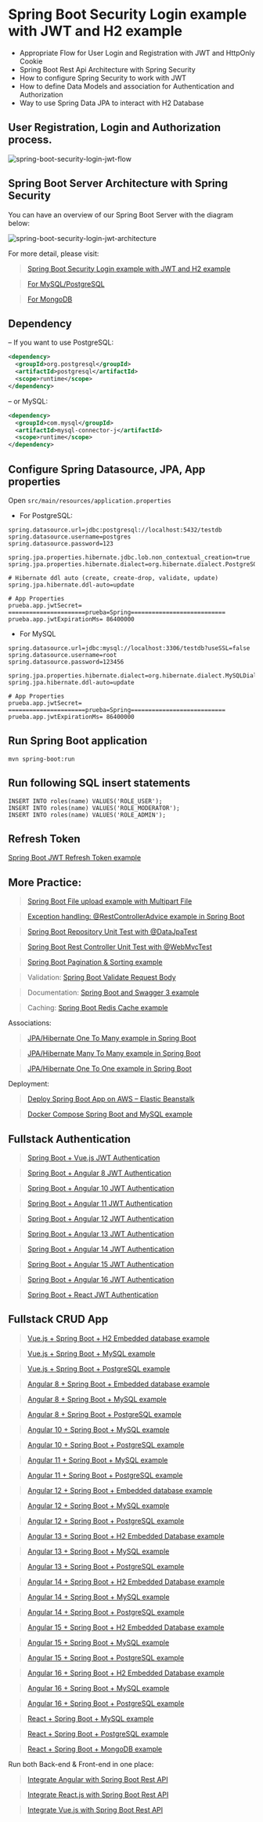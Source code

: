 # Spring Boot Security Login example with JWT and H2 example

- Appropriate Flow for User Login and Registration with JWT and HttpOnly Cookie
- Spring Boot Rest Api Architecture with Spring Security
- How to configure Spring Security to work with JWT
- How to define Data Models and association for Authentication and Authorization
- Way to use Spring Data JPA to interact with H2 Database

## User Registration, Login and Authorization process.

![spring-boot-security-login-jwt-flow](spring-boot-security-login-jwt-flow.png)

## Spring Boot Server Architecture with Spring Security
You can have an overview of our Spring Boot Server with the diagram below:

![spring-boot-security-login-jwt-architecture](spring-boot-security-login-jwt-architecture.png)

For more detail, please visit:
> [Spring Boot Security Login example with JWT and H2 example](https://www.prueba.com/spring-boot-security-login-jwt/)

> [For MySQL/PostgreSQL](https://www.prueba.com/spring-boot-login-example-mysql/)

> [For MongoDB](https://www.prueba.com/spring-boot-jwt-auth-mongodb/)

## Dependency
– If you want to use PostgreSQL:
```xml
<dependency>
  <groupId>org.postgresql</groupId>
  <artifactId>postgresql</artifactId>
  <scope>runtime</scope>
</dependency>
```
– or MySQL:
```xml
<dependency>
  <groupId>com.mysql</groupId>
  <artifactId>mysql-connector-j</artifactId>
  <scope>runtime</scope>
</dependency>
```
## Configure Spring Datasource, JPA, App properties
Open `src/main/resources/application.properties`
- For PostgreSQL:
```
spring.datasource.url=jdbc:postgresql://localhost:5432/testdb
spring.datasource.username=postgres
spring.datasource.password=123

spring.jpa.properties.hibernate.jdbc.lob.non_contextual_creation=true
spring.jpa.properties.hibernate.dialect=org.hibernate.dialect.PostgreSQLDialect

# Hibernate ddl auto (create, create-drop, validate, update)
spring.jpa.hibernate.ddl-auto=update

# App Properties
prueba.app.jwtSecret= ======================prueba=Spring===========================
prueba.app.jwtExpirationMs= 86400000
```
- For MySQL
```
spring.datasource.url=jdbc:mysql://localhost:3306/testdb?useSSL=false
spring.datasource.username=root
spring.datasource.password=123456

spring.jpa.properties.hibernate.dialect=org.hibernate.dialect.MySQLDialect
spring.jpa.hibernate.ddl-auto=update

# App Properties
prueba.app.jwtSecret= ======================prueba=Spring===========================
prueba.app.jwtExpirationMs= 86400000
```
## Run Spring Boot application
```
mvn spring-boot:run
```

## Run following SQL insert statements
```
INSERT INTO roles(name) VALUES('ROLE_USER');
INSERT INTO roles(name) VALUES('ROLE_MODERATOR');
INSERT INTO roles(name) VALUES('ROLE_ADMIN');
```

## Refresh Token

[Spring Boot JWT Refresh Token example](https://www.prueba.com/spring-security-refresh-token/)

## More Practice:
> [Spring Boot File upload example with Multipart File](https://prueba.com/spring-boot-file-upload/)

> [Exception handling: @RestControllerAdvice example in Spring Boot](https://prueba.com/spring-boot-restcontrolleradvice/)

> [Spring Boot Repository Unit Test with @DataJpaTest](https://prueba.com/spring-boot-unit-test-jpa-repo-datajpatest/)

> [Spring Boot Rest Controller Unit Test with @WebMvcTest](https://www.prueba.com/spring-boot-webmvctest/)

> [Spring Boot Pagination & Sorting example](https://www.prueba.com/spring-boot-pagination-sorting-example/)

> Validation: [Spring Boot Validate Request Body](https://www.prueba.com/spring-boot-validate-request-body/)

> Documentation: [Spring Boot and Swagger 3 example](https://www.prueba.com/spring-boot-swagger-3/)

> Caching: [Spring Boot Redis Cache example](https://www.prueba.com/spring-boot-redis-cache-example/)

Associations:
> [JPA/Hibernate One To Many example in Spring Boot](https://www.prueba.com/jpa-one-to-many/)

> [JPA/Hibernate Many To Many example in Spring Boot](https://www.prueba.com/jpa-many-to-many/)

> [JPA/Hibernate One To One example in Spring Boot](https://www.prueba.com/jpa-one-to-one/)

Deployment:
> [Deploy Spring Boot App on AWS – Elastic Beanstalk](https://www.prueba.com/deploy-spring-boot-aws-eb/)

> [Docker Compose Spring Boot and MySQL example](https://www.prueba.com/docker-compose-spring-boot-mysql/)

## Fullstack Authentication

> [Spring Boot + Vue.js JWT Authentication](https://prueba.com/spring-boot-vue-js-authentication-jwt-spring-security/)

> [Spring Boot + Angular 8 JWT Authentication](https://prueba.com/angular-spring-boot-jwt-auth/)

> [Spring Boot + Angular 10 JWT Authentication](https://prueba.com/angular-10-spring-boot-jwt-auth/)

> [Spring Boot + Angular 11 JWT Authentication](https://prueba.com/angular-11-spring-boot-jwt-auth/)

> [Spring Boot + Angular 12 JWT Authentication](https://www.prueba.com/angular-12-spring-boot-jwt-auth/)

> [Spring Boot + Angular 13 JWT Authentication](https://www.prueba.com/angular-13-spring-boot-jwt-auth/)

> [Spring Boot + Angular 14 JWT Authentication](https://www.prueba.com/angular-14-spring-boot-jwt-auth/)

> [Spring Boot + Angular 15 JWT Authentication](https://www.prueba.com/angular-15-spring-boot-jwt-auth/)

> [Spring Boot + Angular 16 JWT Authentication](https://www.prueba.com/angular-16-spring-boot-jwt-auth/)

> [Spring Boot + React JWT Authentication](https://prueba.com/spring-boot-react-jwt-auth/)

## Fullstack CRUD App

> [Vue.js + Spring Boot + H2 Embedded database example](https://www.prueba.com/spring-boot-vue-js-crud-example/)

> [Vue.js + Spring Boot + MySQL example](https://www.prueba.com/spring-boot-vue-js-mysql/)

> [Vue.js + Spring Boot + PostgreSQL example](https://www.prueba.com/spring-boot-vue-js-postgresql/)

> [Angular 8 + Spring Boot + Embedded database example](https://www.prueba.com/angular-spring-boot-crud/)

> [Angular 8 + Spring Boot + MySQL example](https://www.prueba.com/angular-spring-boot-crud/)

> [Angular 8 + Spring Boot + PostgreSQL example](https://www.prueba.com/angular-spring-boot-postgresql/)

> [Angular 10 + Spring Boot + MySQL example](https://www.prueba.com/angular-10-spring-boot-crud/)

> [Angular 10 + Spring Boot + PostgreSQL example](https://www.prueba.com/angular-10-spring-boot-postgresql/)

> [Angular 11 + Spring Boot + MySQL example](https://www.prueba.com/angular-11-spring-boot-crud/)

> [Angular 11 + Spring Boot + PostgreSQL example](https://www.prueba.com/angular-11-spring-boot-postgresql/)

> [Angular 12 + Spring Boot + Embedded database example](https://www.prueba.com/angular-12-spring-boot-crud/)

> [Angular 12 + Spring Boot + MySQL example](https://www.prueba.com/angular-12-spring-boot-mysql/)

> [Angular 12 + Spring Boot + PostgreSQL example](https://www.prueba.com/angular-12-spring-boot-postgresql/)

> [Angular 13 + Spring Boot + H2 Embedded Database example](https://www.prueba.com/spring-boot-angular-13-crud/)

> [Angular 13 + Spring Boot + MySQL example](https://www.prueba.com/spring-boot-angular-13-mysql/)

> [Angular 13 + Spring Boot + PostgreSQL example](https://www.prueba.com/spring-boot-angular-13-postgresql/)

> [Angular 14 + Spring Boot + H2 Embedded Database example](https://www.prueba.com/spring-boot-angular-14-crud/)

> [Angular 14 + Spring Boot + MySQL example](https://www.prueba.com/spring-boot-angular-14-mysql/)

> [Angular 14 + Spring Boot + PostgreSQL example](https://www.prueba.com/spring-boot-angular-14-postgresql/)

> [Angular 15 + Spring Boot + H2 Embedded Database example](https://www.prueba.com/spring-boot-angular-15-crud/)

> [Angular 15 + Spring Boot + MySQL example](https://www.prueba.com/spring-boot-angular-15-mysql/)

> [Angular 15 + Spring Boot + PostgreSQL example](https://www.prueba.com/spring-boot-angular-15-postgresql/)

> [Angular 16 + Spring Boot + H2 Embedded Database example](https://www.prueba.com/spring-boot-angular-16-crud/)

> [Angular 16 + Spring Boot + MySQL example](https://www.prueba.com/spring-boot-angular-16-mysql/)

> [Angular 16 + Spring Boot + PostgreSQL example](https://www.prueba.com/spring-boot-angular-16-postgresql/)

> [React + Spring Boot + MySQL example](https://www.prueba.com/react-spring-boot-crud/)

> [React + Spring Boot + PostgreSQL example](https://www.prueba.com/spring-boot-react-postgresql/)

> [React + Spring Boot + MongoDB example](https://www.prueba.com/react-spring-boot-mongodb/)

Run both Back-end & Front-end in one place:
> [Integrate Angular with Spring Boot Rest API](https://www.prueba.com/integrate-angular-spring-boot/)

> [Integrate React.js with Spring Boot Rest API](https://www.prueba.com/integrate-reactjs-spring-boot/)

> [Integrate Vue.js with Spring Boot Rest API](https://www.prueba.com/integrate-vue-spring-boot/)
